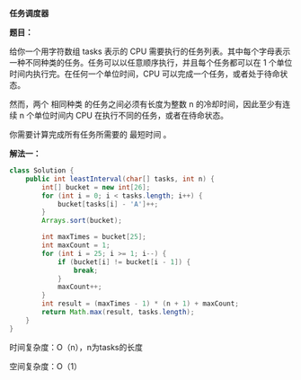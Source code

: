 **任务调度器**

**题目：**

给你一个用字符数组 tasks 表示的 CPU 需要执行的任务列表。其中每个字母表示一种不同种类的任务。任务可以以任意顺序执行，并且每个任务都可以在 1 个单位时间内执行完。在任何一个单位时间，CPU 可以完成一个任务，或者处于待命状态。

然而，两个 相同种类 的任务之间必须有长度为整数 n 的冷却时间，因此至少有连续 n 个单位时间内 CPU 在执行不同的任务，或者在待命状态。

你需要计算完成所有任务所需要的 最短时间 。

**解法一：**

```java
class Solution {
    public int leastInterval(char[] tasks, int n) {
        int[] bucket = new int[26];
        for (int i = 0; i < tasks.length; i++) {
            bucket[tasks[i] - 'A']++;
        }
        Arrays.sort(bucket);

        int maxTimes = bucket[25];
        int maxCount = 1;
        for (int i = 25; i >= 1; i--) {
            if (bucket[i] != bucket[i - 1]) {
                break;
            }
            maxCount++;
        }
        int result = (maxTimes - 1) * (n + 1) + maxCount;
        return Math.max(result, tasks.length);
    }
}
```

时间复杂度：O（n），n为tasks的长度

空间复杂度：O（1）